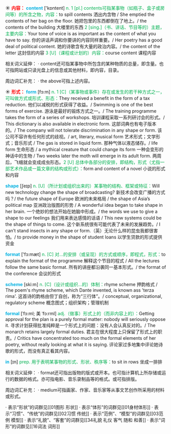 ☀ <font color="red">**内容：**</font>
<font color="sky blue">**content**</font> ['kɒntent] 
<font color="#00b050">n. 1 [pl.] contents可指某事物（如瓶子、盒子或房间等）的所含之物，内容：</font>to spill contents 洒出内含物 / She emptied the contents of her bag on the floor. 她把包里的东西都倒在了地上。/ the contents of the building 大楼里的东西 <font color="#00b050">2 [sing.]（书、讲话、节目等的）主题，主要内容：</font>Your tone of voice is as important as the content of what you have to say. 你的讲话声调和你要讲的内容同样重要。/ Her poetry has a good deal of political content. 她的诗歌含有大量的政治内容。/ the content of the letter 这封信的内容 <font color="#00b050">3 [U]（课程或计划的）内容：</font>course content 课程内容

相关词义延伸：
· content还可指某事物中所包含的某种物质的总量，即含量。也可指网站或只读光盘上的信息或其他材料，即内容，目录。

周边词汇补充：
· the above可指上述内容。

☀ <font color="red">**形式：**</font>
<font color="sky blue">**form**</font> [fɔ:m] 
<font color="#00b050">n. 1 [C]（某事物或事件）存在或发生的若干种方式之一，可叫做方式或形式、形态：</font>They received a benefit in the form of a tax reduction. 他们以减税的形式获得了收益。/ Swimming is one of the best forms of exercise. 游泳是最好的锻炼方式之一。/ The training programme takes the form of a series of workshops. 培训课程采取一系列研讨会的形式。/ This dictionary is also available in electronic form. 这部词典也有电子版本的。/ The company will not tolerate discrimination in any shape or form. 该公司不容许有任何形式的歧视。/ art, literary, musical form 艺术形式；文学形式；音乐形式 / The gas is stored in liquid form. 那种气体以液态储存。/ life form 生命形态 / a mythical creature that could change its form 一种会变形的神话中的生物 / Two weeks later the moth will emerge in its adult form. 两周后，飞蛾就会变成成虫形态。<font color="#00b050">2 [U] 总体中各部分的安排，即结构，形式（尤指一部艺术作品或一篇文章的结构或形式）：</font>form and content of a novel 小说的形式和内容

<font color="sky blue">**shape**</font> [ʃeɪp] 
<font color="#00b050">n. [U]（所计划或组织出来的）某事物的结构、框架或特征：</font>Will new technology change the shape of broadcasting? 新技术会改变广播的方式吗？/ the future shape of Europe 欧洲的未来格局 / the shape of Asia’s political map 亚洲政治版图的形势 / A wonderful idea began to take shape in her brain. 一个绝妙的想法开始在她脑中形成。/ the words we use to give a shape to our feelings 我们用来表达感情的话语 / This new systems could be the shape of things to come. 这个新系统很有可能代表了未来的发展趋势。/ I can’t stand insects in any shape or form.（英）无论什么样的昆虫我都很害怕。/ to provide money in the shape of student loans 以学生贷款的形式提供资金

<font color="sky blue">**format**</font> ['fɔ:mæt] 
<font color="#00b050">n. [C] 对…的安排（或呈现）的方式或顺序，即程式，形式：</font>to explain the format of the programme 解释这个节目的程式 / All the lectures follow the same basic format. 所有的讲座都沿袭同一基本形式。/ the format of the conference 会议的形式
            
<font color="sky blue">**scheme**</font> [ski:m]
<font color="#00b050">n. [C]（设计或组织…的）体制：</font>rhyme scheme 押韵格式 / The poem's rhyme scheme, which Dante invented, is known ass 'terza rima'. 这首诗的韵格由但丁自创，称为“三行体”。/ conceptual, organizational, regulatory scheme 概念图式；组织架构；管理机制          

<font color="sky blue">**formal**</font> [ˈfɔ:ml; 美 ˈfɔ:rml]
<font color="#00b050">adj.（做事）形式上的（而非内容上的）：</font>Getting approval for the plan is a purely formal matter: nobody will seriously oppose it. 寻求计划获得批准纯粹是一个形式上的问题：没有人会认真反对的。/ The monarch retains largely formal duties. 君主在很大程度上只保留了形式上的职责。/ Critics have concentrated too much on the formal elements of her poetry, without really looking at what it is saying. 评论家过多地集中评论她诗歌的形式，而没有真正看其内容。

<font color="sky blue">**in**</font> [ɪn] 
<font color="#00b050">prep. 用于表明某事物的形式、形状、秩序等：</font>to sit in rows 坐成一排排

相关词义延伸：
· format还可指出版物的版式或开本。也可指计算机上所存储或运行的数据的格式。亦可指电影、音乐录制品等的格式。或可指排版。

周边词汇补充：
· medium可指画家、作家、音乐家等从事文艺创作所采用的材料或形式。

· 表示“形状”的词群见[[01图形 形状]]
· 表示“体形”的词群见[[01身材体形]]
· 表示“习惯”、“传统”的词群见[[02习惯 传统]]
· 表示“范例”、“模型”的词群见[[03范例 模型]]
· 表示“礼貌”、“客套”的词群见[[34礼貌 礼仪 客气 随和 和善]]
· 表示“词形”的词群见[[16词法 词形]]
